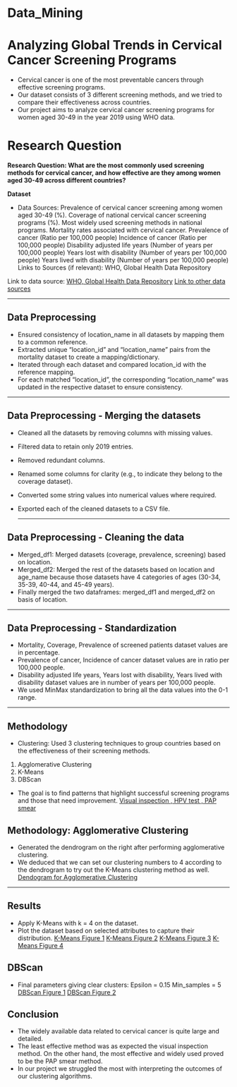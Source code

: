 # Data_Mining


Analyzing Global Trends in Cervical Cancer Screening Programs
=======

- Cervical cancer is one of the most preventable cancers through effective screening programs.
- Our dataset consists of 3 different screening methods, and we tried to compare their effectiveness across countries.
- Our project aims to analyze cervical cancer screening programs for women aged 30-49 in the year 2019 using WHO data.

# Research Question

**Research Question: 
What are the most commonly used screening methods for cervical cancer, and how effective are they among women aged 30-49 across different countries?** 

**Dataset**
- Data Sources:
Prevalence of cervical cancer screening among women aged 30-49 (%).
Coverage of national cervical cancer screening programs (%).
Most widely used screening methods in national programs.
Mortality rates associated with cervical cancer.
Prevalence of cancer (Ratio per 100,000 people)
Incidence of cancer (Ratio per  100,000 people)
Disability adjusted life years (Number of years per 100,000 people)
Years lost with disability  (Number of years per 100,000 people)
Years lived with disability   (Number of years per 100,000 people)
Links to Sources (if relevant):
WHO, Global Health Data Repository

Link to data source:
[WHO, Global Health Data Repository](https://www.who.int/data/gho)
[Link to other data sources](https://vizhub.healthdata.org/gbd-results/)

---

## Data Preprocessing

- Ensured consistency of location_name in all datasets by mapping them to a common reference.
- Extracted unique “location_id” and “location_name” pairs from the mortality dataset to create a mapping/dictionary.
- Iterated through each dataset and compared location_id with the reference mapping.
- For each matched “location_id”, the corresponding “location_name” was updated in the respective dataset to ensure consistency.


---

## Data Preprocessing - Merging the datasets
- Cleaned all the datasets by removing columns with missing values.
- Filtered data to retain only 2019 entries.
- Removed redundant columns.
- Renamed some columns for clarity (e.g., to indicate they belong to the coverage dataset).
- Converted some string values into numerical values where required.
- Exported each of the cleaned datasets to a CSV file.

  ---

## Data Preprocessing - Cleaning the data
- Merged_df1: Merged datasets (coverage, prevalence, screening) based on location.
- Merged_df2: Merged the rest of the datasets based on location and age_name because those datasets have 4 categories of ages (30-34, 35-39, 40-44, and 45-49 years).
- Finally merged the two dataframes: merged_df1 and merged_df2 on basis of location.

---

## Data Preprocessing - Standardization
- Mortality, Coverage, Prevalence of screened patients dataset values are in percentage.
- Prevalence of cancer, Incidence of cancer dataset values are in ratio per 100,000 people.
- Disability adjusted life years, Years lost with disability, Years lived with disability  dataset values are in number of years per 100,000 people.
- We used MinMax standardization to bring all the data values into the 0-1 range. 

---

## Methodology
- Clustering:
Used 3 clustering techniques to group countries based on the effectiveness of their screening methods.
1. Agglomerative Clustering
2. K-Means
3. DBScan
- The goal is to find patterns that highlight successful screening programs and those that need improvement.
[Visual inspection , HPV test , PAP smear](https://github.com/ZarinTasnimBiash/Data_Mining/blob/main/images/Methodology.png)


## Methodology: Agglomerative Clustering

- Generated the dendrogram on the right after performing agglomerative clustering.
- We deduced that we can set our clustering numbers to 4 according to the dendrogram to try out the K-Means clustering method as well.
[Dendogram for Agglomerative Clustering](https://github.com/ZarinTasnimBiash/Data_Mining/blob/main/images/Agglomerative_Clustering.png)
---

## Results

- Apply K-Means with k = 4 on the dataset.
- Plot the dataset based on selected attributes to capture their distribution.
[K-Means Figure 1](https://github.com/ZarinTasnimBiash/Data_Mining/blob/main/images/KMeans1.png)
[K-Means Figure 2](https://github.com/ZarinTasnimBiash/Data_Mining/blob/main/images/KMeans2.png)
[K-Means Figure 3](https://github.com/ZarinTasnimBiash/Data_Mining/blob/main/images/KMeans3.png)
[K-Means Figure 4](https://github.com/ZarinTasnimBiash/Data_Mining/blob/main/images/KMeans4.png)

## DBScan

- Final parameters giving clear clusters:
	Epsilon = 0.15
	Min_samples = 5
[DBScan Figure 1](https://github.com/ZarinTasnimBiash/Data_Mining/blob/main/images/DBScan1.png)
[DBScan Figure 2](https://github.com/ZarinTasnimBiash/Data_Mining/blob/main/images/DBScan3.png)

## Conclusion
- The widely available data related to cervical cancer is quite large and detailed.
- The least effective method was as expected the visual inspection method. On the other hand, the most effective and widely used proved to be the PAP smear method.
- In our project we struggled the most with interpreting the outcomes of our clustering algorithms.











